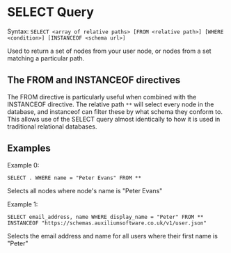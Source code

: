 # SELECT Query

Syntax: `SELECT <array of relative paths> [FROM <relative path>] [WHERE <condition>] [INSTANCEOF <schema url>]`

Used to return a set of nodes from your user node, or nodes from a set matching a particular path.

## The FROM and INSTANCEOF directives

The FROM directive is particularly useful when combined with the INSTANCEOF directive. The relative path `**` will select every node in the database, and instanceof can filter these by what schema they conform to. This allows use of the SELECT query almost identically to how it is used in traditional relational databases.

## Examples

Example 0:

```
SELECT . WHERE name = "Peter Evans" FROM **
```
Selects all nodes where node's name is "Peter Evans"

Example 1:

```
SELECT email_address, name WHERE display_name = "Peter" FROM ** INSTANCEOF "https://schemas.auxiliumsoftware.co.uk/v1/user.json"
```
Selects the email address and name for all users where their first name is "Peter"
